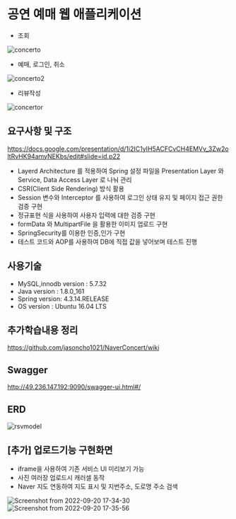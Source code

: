 # 공연 예매 웹 애플리케이션

* 조회

![concerto](https://user-images.githubusercontent.com/12610035/191224556-24396510-3bab-4746-9015-e51874b33fec.gif)

* 예매, 로그인, 취소

![concerto2](https://user-images.githubusercontent.com/12610035/191225697-b194c1be-1f0a-4046-8e84-63618906401a.gif)

* 리뷰작성

![concertor](https://user-images.githubusercontent.com/12610035/191228508-ef539adc-c1be-4c47-b130-2fdea317f73f.gif)

## 요구사항 및 구조
https://docs.google.com/presentation/d/1i2IC1yIH5ACFCvCH4EMVv_3Zw2oltRvHK94amyNEKbs/edit#slide=id.p22

* Layerd Architecture 를 적용하여 Spring 설정 파일을 Presentation Layer 와 Service, Data Access Layer 로 나눠 관리
* CSR(Client Side Rendering) 방식 활용
* Session 변수와 Interceptor 를 사용하여 로그인 상태 유지 및 페이지 접근 권한 검증 구현  
* 정규표현 식을 사용하여 사용자 입력에 대한 검증 구현
* formData 와 MultipartFile 을 활용한 이미지 업로드 구현
* SpringSecurity를 이용한 인증,인가 구현
* 테스트 코드와 AOP를 사용하여 DB에 직접 값을 넣어보며 테스트 진행
 

## 사용기술 
* MySQL,innodb version : 5.7.32  
* Java version : 1.8.0_161  
* Spring version: 4.3.14.RELEASE  
* OS version : Ubuntu 16.04 LTS  

## 추가학습내용 정리 
https://github.com/jasoncho1021/NaverConcert/wiki

## Swagger
http://49.236.147.192:9090/swagger-ui.html#/

## ERD
![rsvmodel](https://user-images.githubusercontent.com/12610035/191214350-b8580484-3ce9-4726-a210-dc61df648d6e.png)


## [추가] 업로드기능 구현화면
* iframe을 사용하여 기존 서비스 UI 미리보기 가능
* 사진 여러장 업로드시 캐러셀 동작
* Naver 지도 연동하여 지도 표시 및 지번주소, 도로명 주소 검색  
  
![Screenshot from 2022-09-20 17-34-30](https://user-images.githubusercontent.com/12610035/191210034-542241e9-6aca-4463-91bd-df01b2f2212e.png)
![Screenshot from 2022-09-20 17-35-56](https://user-images.githubusercontent.com/12610035/191210044-d147d731-f0b9-42f1-a5d8-df6a6c8a2510.png)

